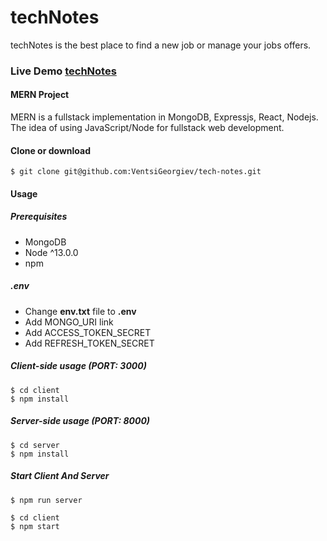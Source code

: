 # techNotes

techNotes is the best place to find a new job or manage your jobs offers.

### **Live Demo** [techNotes](https://jobster-vg.herokuapp.com/)

#### **MERN Project**

MERN is a fullstack implementation in MongoDB, Expressjs, React, Nodejs.
The idea of using JavaScript/Node for fullstack web development.

#### **Clone or download**

```terminal
$ git clone git@github.com:VentsiGeorgiev/tech-notes.git
```

#### **Usage**

##### **Prerequisites**

-   MongoDB
-   Node ^13.0.0
-   npm

##### **.env**

-   Change **env.txt** file to **.env**
-   Add MONGO_URI link
-   Add ACCESS_TOKEN_SECRET
-   Add REFRESH_TOKEN_SECRET

##### **Client-side usage (PORT: 3000)**

```terminal
$ cd client
$ npm install
```

##### **Server-side usage (PORT: 8000)**

```terminal
$ cd server
$ npm install
```

##### **Start Client And Server**

```terminal
$ npm run server
```

```terminal
$ cd client
$ npm start
```
